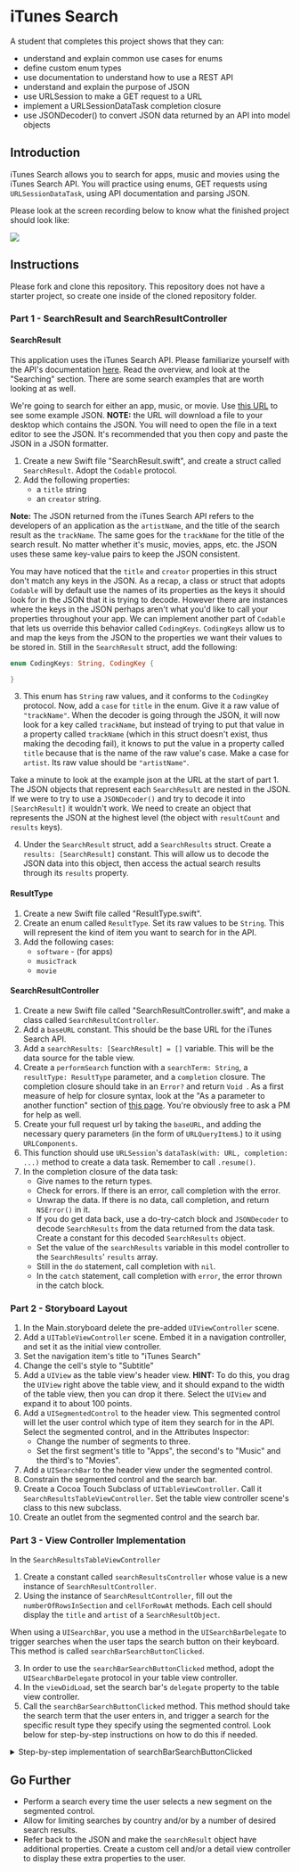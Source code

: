 # iTunes Search

A student that completes this project shows that they can:

- understand and explain common use cases for enums
- define custom enum types
- use documentation to understand how to use a REST API
- understand and explain the purpose of JSON
- use URLSession to make a GET request to a URL
- implement a URLSessionDataTask completion closure
- use JSONDecoder() to convert JSON data returned by an API into model objects

## Introduction

iTunes Search allows you to search for apps, music and movies using the iTunes Search API. You will practice using enums, GET requests using `URLSessionDataTask`, using API documentation and parsing JSON.

Please look at the screen recording below to know what the finished project should look like:

![](https://user-images.githubusercontent.com/16965587/43791796-1675ddec-9a34-11e8-99f1-dd1a5f44af60.gif)

## Instructions

Please fork and clone this repository. This repository does not have a starter project, so create one inside of the cloned repository folder.

### Part 1 - SearchResult and SearchResultController

#### SearchResult

This application uses the iTunes Search API. Please familiarize yourself with the API's documentation [here](https://affiliate.itunes.apple.com/resources/documentation/itunes-store-web-service-search-api/). Read the overview, and look at the "Searching" section. There are some search examples that are worth looking at as well.

We're going to search for either an app, music, or movie. Use [this URL](https://itunes.apple.com/search?term=yelp&entity=software) to see some example JSON. **NOTE:** the URL will download a file to your desktop which contains the JSON. You will need to open the file in a text editor to see the JSON. It's recommended that you then copy and paste the JSON in a JSON formatter. 

1. Create a new Swift file "SearchResult.swift", and create a struct called `SearchResult`. Adopt the `Codable` protocol.
2. Add the following properties:
    - a `title` string
    - an `creator` string.

**Note:** The JSON returned from the iTunes Search API refers to the developers of an application as the `artistName`, and the title of the search result as the `trackName`. The same goes for the `trackName` for the title of the search result. No matter whether it's music, movies, apps, etc. the JSON uses these same key-value pairs to keep the JSON consistent.

You may have noticed that the `title` and `creator` properties in this struct don't match any keys in the JSON. As a recap, a class or struct that adopts `Codable` will by default use the names of its properties as the keys it should look for in the JSON that it is trying to decode. However there are instances where the keys in the JSON perhaps aren't what you'd like to call your properties throughout your app. We can implement another part of `Codable` that lets us override this behavior called `CodingKeys`. `CodingKeys` allow us to and map the keys from the JSON to the properties we want their values to be stored in. Still in the `SearchResult` struct, add the following:

``` Swift
enum CodingKeys: String, CodingKey {

}
```

3. This enum has `String` raw values, and it conforms to the `CodingKey` protocol. Now, add a `case` for `title` in the enum. Give it a raw value of `"trackName"`. When the decoder is going through the JSON, it will now look for a key called `trackName`, but instead of trying to put that value in a property called `trackName` (which in this struct doesn't exist, thus making the decoding fail), it knows to put the value in a property called `title` because that is the name of the raw value's case. Make a case for `artist`. Its raw value should be `"artistName"`.

Take a minute to look at the example json at the URL at the start of part 1. The JSON objects that represent each `SearchResult` are nested in the JSON. If we were to try to use a `JSONDecoder()` and try to decode it into `[SearchResult]` it wouldn't work. We need to create an object that represents the JSON at the highest level (the object with `resultCount` and `results` keys). 

4. Under the `SearchResult` struct, add a `SearchResults` struct. Create a `results: [SearchResult]` constant. This will allow us to decode the JSON data into this object, then access the actual search results through its `results` property.

#### ResultType

1. Create a new Swift file called "ResultType.swift".
2. Create an enum called `ResultType`. Set its raw values to be `String`. This will represent the kind of item you want to search for in the API. 
3. Add the following cases:
    - `software` - (for apps)
    - `musicTrack`
    - `movie`

#### SearchResultController

1. Create a new Swift file called "SearchResultController.swift", and make a class called `SearchResultController`.
2. Add a `baseURL` constant. This should be the base URL for the iTunes Search API.
3. Add a `searchResults: [SearchResult] = []` variable. This will be the data source for the table view.
4. Create a `performSearch` function with a `searchTerm: String`, a `resultType: ResultType` parameter, and a `completion` closure. The completion closure should take in an `Error?` and return `Void `. As a first measure of help for closure syntax, look at the "As a parameter to another function" section of [this page](http://goshdarnclosuresyntax.com). You're obviously free to ask a PM for help as well.
5. Create your full request url by taking the `baseURL`, and adding the necessary query parameters (in the form of `URLQueryItem`s.) to it using `URLComponents`.
6. This function should use `URLSession`'s `dataTask(with: URL, completion: ...)` method to create a data task. Remember to call `.resume()`.
7. In the completion closure of the data task:
    - Give names to the return types.
    - Check for errors. If there is an error, call completion with the error.
    - Unwrap the data. If there is no data, call completion, and return `NSError()` in it.
    - If you do get data back, use a do-try-catch block and `JSONDecoder` to decode `SearchResults` from the data returned from the data task. Create a constant for this decoded `SearchResults` object.
    - Set the value of the `searchResults` variable in this model controller to the `SearchResults`' `results` array.
    - Still in the `do` statement, call completion with `nil`.
    - In the `catch` statement, call completion with `error`, the error thrown in the catch block.

### Part 2 - Storyboard Layout

1. In the Main.storyboard delete the pre-added `UIViewController` scene.
2. Add a `UITableViewController` scene. Embed it in a navigation controller, and set it as the initial view controller.
3. Set the navigation item's title to "iTunes Search"
4. Change the cell's style to "Subtitle"
5. Add a `UIView` as the table view's header view. **HINT:** To do this, you drag the `UIView` right above the table view, and it should expand to the width of the table view, then you can drop it there. Select the `UIView` and expand it to about 100 points.
6. Add a `UISegmentedControl` to the header view. This segmented control will let the user control which type of item they search for in the API. Select the segmented control, and in the Attributes Inspector:
    - Change the number of segments to three.
    - Set the first segment's title to "Apps", the second's to "Music" and the third's to "Movies".
7. Add a `UISearchBar` to the header view under the segmented control.
8. Constrain the segmented control and the search bar.
9. Create a Cocoa Touch Subclass of `UITableViewController`. Call it `SearchResultsTableViewController`. Set the table view controller scene's class to this new subclass.
10. Create an outlet from the segmented control and the search bar.

### Part 3 - View Controller Implementation

In the `SearchResultsTableViewController`

1. Create a constant called `searchResultsController` whose value is a new instance of `SearchResultController`.
2. Using the instance of `SearchResultController`, fill out the `numberOfRowsInSection` and `cellForRowAt` methods. Each cell should display the `title` and `artist` of a `SearchResultObject`.

When using a `UISearchBar`, you use a method in the `UISearchBarDelegate` to trigger searches when the user taps the search button on their keyboard. This method is called `searchBarSearchButtonClicked`. 

3. In order to use the `searchBarSearchButtonClicked` method, adopt the `UISearchBarDelegate` protocol in your table view controller.
4. In the `viewDidLoad`, set the search bar's `delegate` property to the table view controller.
5. Call the `searchBarSearchButtonClicked` method. This method should take the search term that the user enters in, and trigger a search for the specific result type they specify using the segmented control. Look below for step-by-step instructions on how to do this if needed.

<details><summary>Step-by-step implementation of searchBarSearchButtonClicked</summary>
<p>

1. Unwrap the search bar's text
2. Create a variable `resultType: ResultType!`. This will hold the result type selected from the segmented control.
3. Using a conditional statement like a `switch` or `if-else`, check the segmented control's `selectedSegmentIndex` property. The `selectedSegmentIndex` is an integer value that represents which segment is currently selected. Since this segmented control has three segments, its possible indexes will be 0, 1, or 2. Set the `resultType`'s value to the correct case for each possible `selectedSegmentIndex` value. (for example, 0 would be `.software` since the selected segment would be apps.)
4. Call the `performSearch` method of the `searchResultsController`. Pass in the search term, and the `resultType`. In the completion closure of this method, check for errors. If there is no error, reload the table view on the correct queue.

</p>
</details>

## Go Further

- Perform a search every time the user selects a new segment on the segmented control.
- Allow for limiting searches by country and/or by a number of desired search results.
- Refer back to the JSON and make the `searchResult` object have additional properties. Create a custom cell and/or a detail view controller to display these extra properties to the user.
